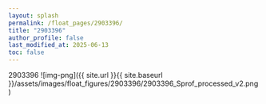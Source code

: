```yaml
---
layout: splash
permalink: /float_pages/2903396/
title: "2903396"
author_profile: false
last_modified_at: 2025-06-13
toc: false
---
```

 
2903396
![img-png]({{ site.url }}{{ site.baseurl }}/assets/images/float_figures/2903396/2903396_Sprof_processed_v2.png)